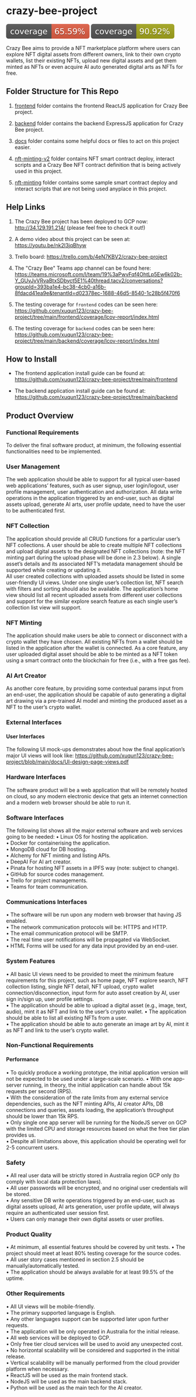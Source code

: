 # crazy-bee-project

![FE Coverage](./frontend/coverage-badge.svg) ![BE Coverage](./backend/coverage-badge.svg)

Crazy Bee aims to provide a NFT marketplace platform where users can explore NFT digital assets from different owners, link to their own crypto wallets, list their existing NFTs, upload new digital assets and get them minted as NFTs or even acquire AI auto generated digital arts as NFTs for free.

## Folder Structure for This Repo

1. [frontend](https://github.com/xuqun123/crazy-bee-project/tree/main/frontend) folder contains the frontend ReactJS application for Crazy Bee project.

2. [backend](https://github.com/xuqun123/crazy-bee-project/tree/main/backend) folder contains the backend ExpressJS application for Crazy Bee project.

3. [docs](https://github.com/xuqun123/crazy-bee-project/tree/main/docs) folder contains some helpful docs or files to act on this project easier.

4. [nft-minting-v2](https://github.com/xuqun123/crazy-bee-project/tree/main/nft-minting-v2) folder contains NFT smart contract deploy, interact scripts and a Crazy Bee NFT contract definition that is being actively used in this project.

5. [nft-minting](https://github.com/xuqun123/crazy-bee-project/tree/main/nft-minting) folder contains some sample smart contract deploy and interact scripts that are not being used anyplace in this project.

## Help Links

1. The Crazy Bee project has been deployed to GCP now: http://34.129.191.214/ (please feel free to check it out!)

2. A demo video about this project can be seen at: https://youtu.be/nk2l3jqBhyw

3. Trello board: https://trello.com/b/4eN7KBV2/crazy-bee-project

4. The "Crazy Bee" Teams app channel can be found here: https://teams.microsoft.com/l/team/19%3aPwvFqf4OhtLp5Ew6k02b-Y_GUvJvVRvaBtxSDbyct5E1%40thread.tacv2/conversations?groupId=393ba1e4-bc38-4cb0-a16b-8fdacd41ea9e&tenantId=d02378ec-1688-46d5-8540-1c28b5f470f6

5. The testing coverage for `frontend` codes can be seen here: https://github.com/xuqun123/crazy-bee-project/tree/main/frontend/coverage/lcov-report/index.html

6. The testing coverage for `backend` codes can be seen here: https://github.com/xuqun123/crazy-bee-project/tree/main/backend/coverage/lcov-report/index.html

## How to Install

- The frontend application install guide can be found at: https://github.com/xuqun123/crazy-bee-project/tree/main/frontend

- The backend application install guide can be found at: https://github.com/xuqun123/crazy-bee-project/tree/main/backend

## Product Overview

### Functional Requirements

To deliver the final software product, at minimum, the following essential functionalities need to be implemented.

### User Management

The web application should be able to support for all typical user-based web applications’ features, such as user signup, user login/logout, user profile management, user authentication and authorization.
All data write operations in the application triggered by an end-user, such as digital assets upload, generate AI arts, user profile update, need to have the user to be authenticated first.

### NFT Collection

The application should provide all CRUD functions for a particular user’s NFT collections. A user should be able to create multiple NFT collections and upload digital assets to the designated NFT collections (note: the NFT minting part during the upload phase will be done in 2.3 below). A single asset’s details and its associated NFT’s metadata management should be supported while creating or updating it.  
All user created collections with uploaded assets should be listed in some user-friendly UI views. Under one single user’s collection list, NFT search with filters and sorting should also be available. The application’s home view should list all recent uploaded assets from different user collections and support for the similar explore search feature as each single user’s collection list view will support.

### NFT Minting

The application should make users be able to connect or disconnect with a crypto wallet they have chosen. All existing NFTs from a wallet should be listed in the application after the wallet is connected.
As a core feature, any user uploaded digital asset should be able to be minted as a NFT token using a smart contract onto the blockchain for free (i.e., with a free gas fee).

### AI Art Creator

As another core feature, by providing some contextual params input from an end-user, the application should be capable of auto generating a digital art drawing via a pre-trained AI model and minting the produced asset as a NFT to the user’s crypto wallet.

### External Interfaces

#### User Interfaces

The following UI mock-ups demonstrates about how the final application’s major UI views will look like:
https://github.com/xuqun123/crazy-bee-project/blob/main/docs/UI-design-page-views.pdf

### Hardware Interfaces

The software product will be a web application that will be remotely hosted on cloud, so any modern electronic device that gets an internet connection and a modern web browser should be able to run it.

### Software Interfaces

The following list shows all the major external software and web services going to be needed:
• Linux OS for hosting the application.  
• Docker for containerising the application.  
• MongoDB cloud for DB hosting.  
• Alchemy for NFT minting and listing APIs.  
• DeepAI For AI art creator.  
• Pinata for hosting NFT assets in a IPFS way (note: subject to change).  
• GitHub for source codes management.  
• Trello for project managements.  
• Teams for team communication.

### Communications Interfaces

• The software will be run upon any modern web browser that having JS enabled.  
• The network communication protocols will be: HTTPS and HTTP.  
• The email communication protocol will be SMTP.  
• The real time user notifications will be propagated via WebSocket.  
• HTML Forms will be used for any data input provided by an end-user.

### System Features

• All basic UI views need to be provided to meet the minimum feature requirements for this project, such as home page, NFT explore search, NFT collection listing, single NFT detail, NFT upload, crypto wallet connection/disconnection, input form for auto asset creation by AI, user sign in/sign up, user profile settings.  
• The application should be able to upload a digital asset (e.g., image, text, audio), mint it as NFT and link to the user’s crypto wallet.
• The application should be able to list all existing NFTs from a user.  
• The application should be able to auto generate an image art by AI, mint it as NFT and link to the user’s crypto wallet.

### Non-Functional Requirements

#### Performance

• To quickly produce a working prototype, the initial application version will not be expected to be used under a large-scale scenario.
• With one app-server running, in theory, the initial application can handle about 15k requests per second (RPS).  
• With the consideration of the rate limits from any external service dependencies, such as the NFT minting APIs, AI creator APIs, DB connections and queries, assets loading, the application’s throughput should be lower than 15k RPS.  
• Only single one app server will be running for the NodeJS server on GCP with the limited CPU and storage resources based on what the free tier plan provides us.  
• Despite all limitations above, this application should be operating well for 2-5 concurrent users.

### Safety

• All real user data will be strictly stored in Australia region GCP only (to comply with local data protection laws).  
• All user passwords will be encrypted, and no original user credentials will be stored.  
• Any sensitive DB write operations triggered by an end-user, such as digital assets upload, AI arts generation, user profile update, will
always require an authenticated user session first.  
• Users can only manage their own digital assets or user profiles.

### Product Quality

• At minimum, all essential features should be covered by unit tests.
• The project should meet at least 80% testing coverage for the source codes.  
• All user story cases mentioned in section 2.5 should be manually/automatically tested.  
• The application should be always available for at least 99.5% of the uptime.

### Other Requirements

• All UI views will be mobile-friendly.  
• The primary supported language is English.  
• Any other languages support can be supported later upon further requests.  
• The application will be only operated in Australia for the initial release.  
• All web services will be deployed to GCP.  
• Only free tier cloud services will be used to avoid any unexpected cost.  
• No horizontal scalability will be considered and supported in the initial release.  
• Vertical scalability will be manually performed from the cloud provider platform when necessary.  
• ReactJS will be used as the main frontend stack.  
• NodeJS will be used as the main backend stack.  
• Python will be used as the main tech for the AI creator.
